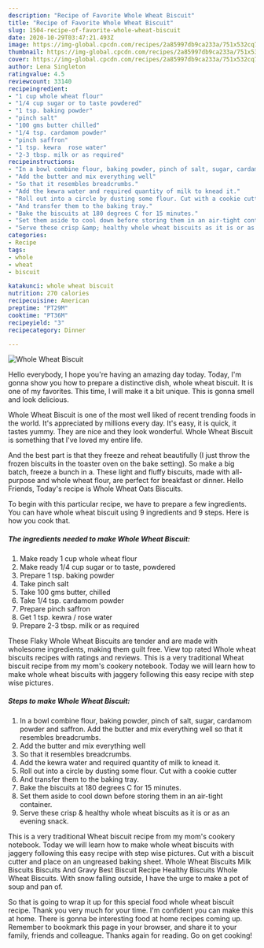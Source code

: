 ```yaml
---
description: "Recipe of Favorite Whole Wheat Biscuit"
title: "Recipe of Favorite Whole Wheat Biscuit"
slug: 1504-recipe-of-favorite-whole-wheat-biscuit
date: 2020-10-29T03:47:21.493Z
image: https://img-global.cpcdn.com/recipes/2a85997db9ca233a/751x532cq70/whole-wheat-biscuit-recipe-main-photo.jpg
thumbnail: https://img-global.cpcdn.com/recipes/2a85997db9ca233a/751x532cq70/whole-wheat-biscuit-recipe-main-photo.jpg
cover: https://img-global.cpcdn.com/recipes/2a85997db9ca233a/751x532cq70/whole-wheat-biscuit-recipe-main-photo.jpg
author: Lena Singleton
ratingvalue: 4.5
reviewcount: 33140
recipeingredient:
- "1 cup whole wheat flour"
- "1/4 cup sugar or to taste powdered"
- "1 tsp. baking powder"
- "pinch salt"
- "100 gms butter chilled"
- "1/4 tsp. cardamom powder"
- "pinch saffron"
- "1 tsp. kewra  rose water"
- "2-3 tbsp. milk or as required"
recipeinstructions:
- "In a bowl combine flour, baking powder, pinch of salt, sugar, cardamom powder and saffron. Add the butter and mix everything well so that it resembles breadcrumbs."
- "Add the butter and mix everything well"
- "So that it resembles breadcrumbs."
- "Add the kewra water and required quantity of milk to knead it."
- "Roll out into a circle by dusting some flour. Cut with a cookie cutter"
- "And transfer them to the baking tray."
- "Bake the biscuits at 180 degrees C for 15 minutes."
- "Set them aside to cool down before storing them in an air-tight container."
- "Serve these crisp &amp; healthy whole wheat biscuits as it is or as an evening snack."
categories:
- Recipe
tags:
- whole
- wheat
- biscuit

katakunci: whole wheat biscuit 
nutrition: 270 calories
recipecuisine: American
preptime: "PT29M"
cooktime: "PT36M"
recipeyield: "3"
recipecategory: Dinner

---
```



![Whole Wheat Biscuit](https://img-global.cpcdn.com/recipes/2a85997db9ca233a/751x532cq70/whole-wheat-biscuit-recipe-main-photo.jpg)

Hello everybody, I hope you're having an amazing day today. Today, I'm gonna show you how to prepare a distinctive dish, whole wheat biscuit. It is one of my favorites. This time, I will make it a bit unique. This is gonna smell and look delicious.

Whole Wheat Biscuit is one of the most well liked of recent trending foods in the world. It's appreciated by millions every day. It's easy, it is quick, it tastes yummy. They are nice and they look wonderful. Whole Wheat Biscuit is something that I've loved my entire life.

And the best part is that they freeze and reheat beautifully (I just throw the frozen biscuits in the toaster oven on the bake setting). So make a big batch, freeze a bunch in a. These light and fluffy biscuits, made with all-purpose and whole wheat flour, are perfect for breakfast or dinner. Hello Friends, Today&#39;s recipe is Whole Wheat Oats Biscuits.


To begin with this particular recipe, we have to prepare a few ingredients. You can have whole wheat biscuit using 9 ingredients and 9 steps. Here is how you cook that.

<!--inarticleads1-->

##### The ingredients needed to make Whole Wheat Biscuit:

1. Make ready 1 cup whole wheat flour
1. Make ready 1/4 cup sugar or to taste, powdered
1. Prepare 1 tsp. baking powder
1. Take pinch salt
1. Take 100 gms butter, chilled
1. Take 1/4 tsp. cardamom powder
1. Prepare pinch saffron
1. Get 1 tsp. kewra / rose water
1. Prepare 2-3 tbsp. milk or as required


These Flaky Whole Wheat Biscuits are tender and are made with wholesome ingredients, making them guilt free. View top rated Whole wheat biscuits recipes with ratings and reviews. This is a very traditional Wheat biscuit recipe from my mom&#39;s cookery notebook. Today we will learn how to make whole wheat biscuits with jaggery following this easy recipe with step wise pictures. 

<!--inarticleads2-->

##### Steps to make Whole Wheat Biscuit:

1. In a bowl combine flour, baking powder, pinch of salt, sugar, cardamom powder and saffron. Add the butter and mix everything well so that it resembles breadcrumbs.
1. Add the butter and mix everything well
1. So that it resembles breadcrumbs.
1. Add the kewra water and required quantity of milk to knead it.
1. Roll out into a circle by dusting some flour. Cut with a cookie cutter
1. And transfer them to the baking tray.
1. Bake the biscuits at 180 degrees C for 15 minutes.
1. Set them aside to cool down before storing them in an air-tight container.
1. Serve these crisp &amp; healthy whole wheat biscuits as it is or as an evening snack.


This is a very traditional Wheat biscuit recipe from my mom&#39;s cookery notebook. Today we will learn how to make whole wheat biscuits with jaggery following this easy recipe with step wise pictures. Cut with a biscuit cutter and place on an ungreased baking sheet. Whole Wheat Biscuits Milk Biscuits Biscuits And Gravy Best Biscuit Recipe Healthy Biscuits Whole Wheat Biscuits. With snow falling outside, I have the urge to make a pot of soup and pan of. 

So that is going to wrap it up for this special food whole wheat biscuit recipe. Thank you very much for your time. I'm confident you can make this at home. There is gonna be interesting food at home recipes coming up. Remember to bookmark this page in your browser, and share it to your family, friends and colleague. Thanks again for reading. Go on get cooking!
